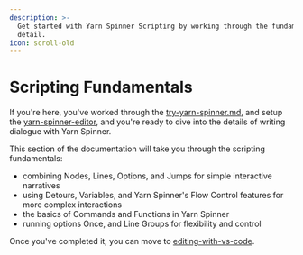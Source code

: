 ```yaml
---
description: >-
  Get started with Yarn Spinner Scripting by working through the fundamentals in
  detail.
icon: scroll-old
---
```


# Scripting Fundamentals

If you're here, you've worked through the [try-yarn-spinner.md](../../try-yarn-spinner.md "mention"), and setup the [yarn-spinner-editor](../yarn-spinner-editor/ "mention"), and you're ready to dive into the details of writing dialogue with Yarn Spinner.

This section of the documentation will take you through the scripting fundamentals:

* combining Nodes, Lines, Options, and Jumps for simple interactive narratives
* using Detours, Variables, and Yarn Spinner's Flow Control features for more complex interactions
* the basics of Commands and Functions in Yarn Spinner
* running options Once, and Line Groups for flexibility and control

Once you've completed it, you can move to [editing-with-vs-code](../syntax-basics/editing-with-vs-code/ "mention").

